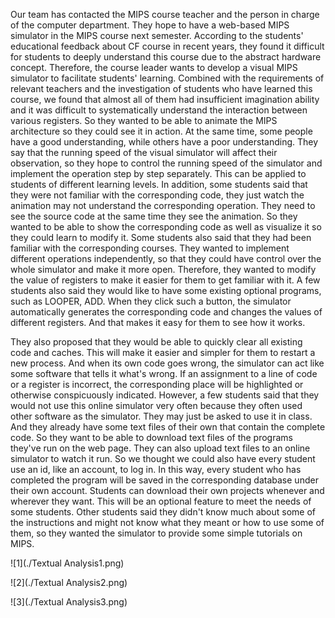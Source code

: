 Our team has contacted the MIPS course teacher and the person in charge of the computer department. They hope to have a web-based MIPS simulator in the MIPS course next semester. According to the students' educational feedback about CF course in recent years, they found it difficult for students to deeply understand this course due to the abstract hardware concept. Therefore, the course leader wants to develop a visual MIPS simulator to facilitate students' learning. Combined with the requirements of relevant teachers and the investigation of students who have learned this course, we found that almost all of them had insufficient imagination ability and it was difficult to systematically understand the interaction between various registers. So they wanted to be able to animate the MIPS architecture so they could see it in action. At the same time, some people have a good understanding, while others have a poor understanding. They say that the running speed of the visual simulator will affect their observation, so they hope to control the running speed of the simulator and implement the operation step by step separately. This can be applied to students of different learning levels. In addition, some students said that they were not familiar with the corresponding code, they just watch the animation may not understand the corresponding operation. They need to see the source code at the same time they see the animation. So they wanted to be able to show the corresponding code as well as visualize it so they could learn to modify it. Some students also said that they had been familiar with the corresponding courses. They wanted to implement different operations independently, so that they could have control over the whole simulator and make it more open. Therefore, they wanted to modify the value of registers to make it easier for them to get familiar with it. A few students also said they would like to have some existing optional programs, such as LOOPER, ADD. When they click such a button, the simulator automatically generates the corresponding code and changes the values of different registers. And that makes it easy for them to see how it works. 

They also proposed that they would be able to quickly clear all existing code and caches. This will make it easier and simpler for them to restart a new process. And when its own code goes wrong, the simulator can act like some software that tells it what's wrong. If an assignment to a line of code or a register is incorrect, the corresponding place will be highlighted or otherwise conspicuously indicated. However, a few students said that they would not use this online simulator very often because they often used other software as the simulator. They may just be asked to use it in class. And they already have some text files of their own that contain the complete code. So they want to be able to download text files of the programs they've run on the web page. They can also upload text files to an online simulator to watch it run. So we thought we could also have every student use an id, like an account, to log in. In this way, every student who has completed the program will be saved in the corresponding database under their own account. Students can download their own projects whenever and wherever they want. This will be an optional feature to meet the needs of some students. Other students said they didn't know much about some of the instructions and might not know what they meant or how to use some of them, so they wanted the simulator to provide some simple tutorials on MIPS.

![1](./Textual Analysis1.png)

![2](./Textual Analysis2.png)

![3](./Textual Analysis3.png)
